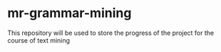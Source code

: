 # mr-grammar-mining
This repository will be used to store the progress of the project for the course of text mining
